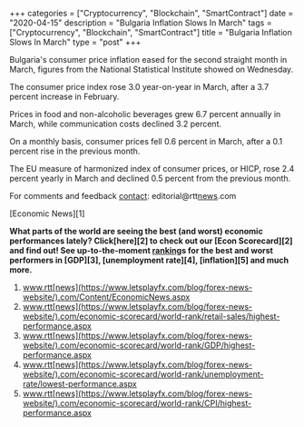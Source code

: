 +++
categories = ["Cryptocurrency", "Blockchain", "SmartContract"]
date = "2020-04-15"
description = "Bulgaria Inflation Slows In March"
tags = ["Cryptocurrency", "Blockchain", "SmartContract"]
title = "Bulgaria Inflation Slows In March"
type = "post"
+++

Bulgaria's consumer price inflation eased for the second straight month
in March, figures from the National Statistical Institute showed on
Wednesday.

The consumer price index rose 3.0 year-on-year in March, after a 3.7
percent increase in February.

Prices in food and non-alcoholic beverages grew 6.7 percent annually in
March, while communication costs declined 3.2 percent.

On a monthly basis, consumer prices fell 0.6 percent in March, after a
0.1 percent rise in the previous month.

The EU measure of harmonized index of consumer prices, or HICP, rose 2.4
percent yearly in March and declined 0.5 percent from the previous
month.

For comments and feedback [contact](https://www.playgroundfx.com/contact/): editorial@rtt[news](https://www.letsplayfx.com/blog/forex-news-website/).com

[Economic News][1]

 **What parts of the world are seeing the best (and worst) economic
performances lately? Click[here][2] to check out our [Econ Scorecard][2]
and find out! See up-to-the-moment [ranking](https://www.playgroundfx.com/blog/crypto-exchange-ranking/)s for the best and worst
performers in [GDP][3], [unemployment rate][4], [inflation][5] and much
more.**

   1. www.rtt[news](https://www.letsplayfx.com/blog/forex-news-website/).com/Content/EconomicNews.aspx
   2. www.rtt[news](https://www.letsplayfx.com/blog/forex-news-website/).com/economic-scorecard/world-rank/retail-sales/highest-performance.aspx
   3. www.rtt[news](https://www.letsplayfx.com/blog/forex-news-website/).com/economic-scorecard/world-rank/GDP/highest-performance.aspx
   4. www.rtt[news](https://www.letsplayfx.com/blog/forex-news-website/).com/economic-scorecard/world-rank/unemployment-rate/lowest-performance.aspx
   5. www.rtt[news](https://www.letsplayfx.com/blog/forex-news-website/).com/economic-scorecard/world-rank/CPI/highest-performance.aspx